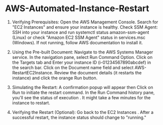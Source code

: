 # AWS-Automated-Instance-Restart

1. Verifying Prerequisites:
Open the AWS Management Console. Search for "EC2 Instances" and ensure your instance is healthy.
Check SSM Agent: SSH into your instance and run systemctl status amazon-ssm-agent (Linux) or check "Amazon EC2 SSM Agent" status in services.msc (Windows). If not running, follow AWS documentation to install it.

2. Using the Pre-built Document:
Navigate to the AWS Systems Manager service.
In the navigation pane, select Run Command Option.
Click on the Targets tab and Enter your instance ID (i-01234567890abcdef) in the search bar.
Click on the Document name field and select AWS-RestartEC2Instance.
Review the document details (it restarts the instance) and click the orange Run button.

3. Simulating the Restart:
A confirmation popup will appear then Click on Run to initiate the restart command.
In the Run Command history pane, you'll see the status of execution . It might take a few minutes for the instance to restart.

4. Verifying the Restart (Optional):
Go back to the EC2 Instances . After a successful restart, the instance status should change to "running."
